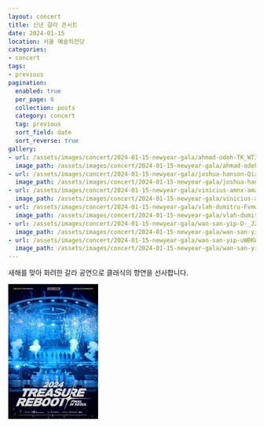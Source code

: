 ```yaml
---
layout: concert
title: 신년 갈라 콘서트
date: 2024-01-15
location: 서울 예술의전당
categories:
- concert
tags:
- previous
pagination:
  enabled: true
  per_page: 6
  collection: posts
  category: concert
  tag: previous
  sort_field: date
  sort_reverse: true
gallery:
- url: /assets/images/concert/2024-01-15-newyear-gala/ahmad-odeh-TK_WT3dl2tw-unsplash.jpg
  image_path: /assets/images/concert/2024-01-15-newyear-gala/ahmad-odeh-TK_WT3dl2tw-unsplash.jpg
- url: /assets/images/concert/2024-01-15-newyear-gala/joshua-hanson-Qizcmx0djrw-unsplash.jpg
  image_path: /assets/images/concert/2024-01-15-newyear-gala/joshua-hanson-Qizcmx0djrw-unsplash.jpg
- url: /assets/images/concert/2024-01-15-newyear-gala/vinicius-amnx-amano-pAwXYkNzgiI-unsplash.jpg
  image_path: /assets/images/concert/2024-01-15-newyear-gala/vinicius-amnx-amano-pAwXYkNzgiI-unsplash.jpg
- url: /assets/images/concert/2024-01-15-newyear-gala/vlah-dumitru-FvmwloIbCeQ-unsplash.jpg
  image_path: /assets/images/concert/2024-01-15-newyear-gala/vlah-dumitru-FvmwloIbCeQ-unsplash.jpg
- url: /assets/images/concert/2024-01-15-newyear-gala/wan-san-yip-D-_JZhn-8kI-unsplash.jpg
  image_path: /assets/images/concert/2024-01-15-newyear-gala/wan-san-yip-D-_JZhn-8kI-unsplash.jpg
- url: /assets/images/concert/2024-01-15-newyear-gala/wan-san-yip-uWBKWeuEwAE-unsplash.jpg
  image_path: /assets/images/concert/2024-01-15-newyear-gala/wan-san-yip-uWBKWeuEwAE-unsplash.jpg
---
```


새해를 맞아 화려한 갈라 공연으로 클래식의 향연을 선사합니다.

![gala](/assets/images/concert/2024-01-15-newyear-gala/poster.png)
